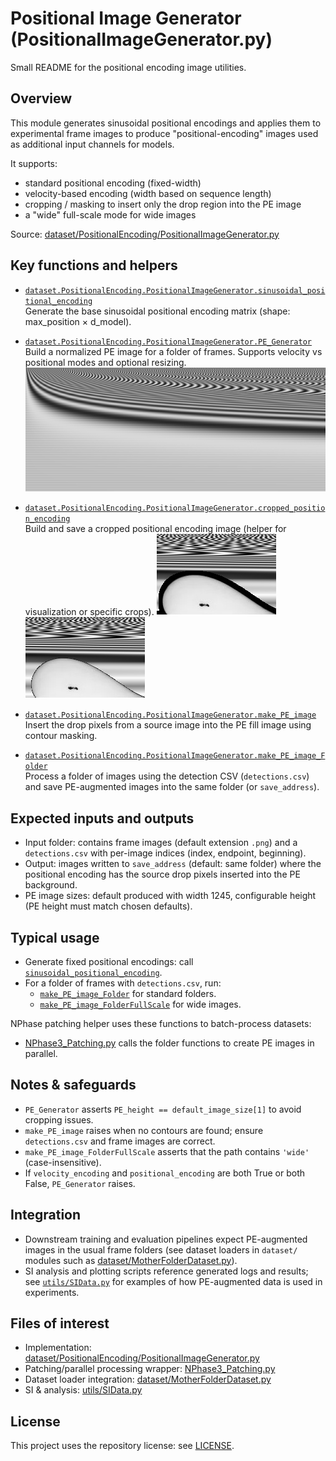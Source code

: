 # Positional Image Generator (PositionalImageGenerator.py)

Small README for the positional encoding image utilities.

## Overview
This module generates sinusoidal positional encodings and applies them to experimental frame images to produce "positional-encoding" images used as additional input channels for models.

It supports:
- standard positional encoding (fixed-width)
- velocity-based encoding (width based on sequence length)
- cropping / masking to insert only the drop region into the PE image
- a "wide" full-scale mode for wide images

Source: [dataset/PositionalEncoding/PositionalImageGenerator.py](PositionalImageGenerator.py)

## Key functions and helpers
- [`dataset.PositionalEncoding.PositionalImageGenerator.sinusoidal_positional_encoding`](PositionalImageGeneratorPositionalImageGenerator.py)  
  Generate the base sinusoidal positional encoding matrix (shape: max_position × d_model).

- [`dataset.PositionalEncoding.PositionalImageGenerator.PE_Generator`](PositionalImageGeneratorPositionalImageGenerator.py)  
  Build a normalized PE image for a folder of frames. Supports velocity vs positional modes and optional resizing.
  ![Sample](./doc/PositionFullGray.png)  


- [`dataset.PositionalEncoding.PositionalImageGenerator.cropped_position_encoding`](PositionalImageGeneratorPositionalImageGenerator.py)  
  Build and save a cropped positional encoding image (helper for visualization or specific crops).
  ![Sample](./doc/WithErode.png)  ![Sample](./doc/WithoutErode.png)  
  


- [`dataset.PositionalEncoding.PositionalImageGenerator.make_PE_image`](PositionalImageGeneratorPositionalImageGenerator.py)  
  Insert the drop pixels from a source image into the PE fill image using contour masking.

- [`dataset.PositionalEncoding.PositionalImageGenerator.make_PE_image_Folder`](PositionalImageGeneratorPositionalImageGenerator.py)  
  Process a folder of images using the detection CSV (`detections.csv`) and save PE-augmented images into the same folder (or `save_address`).

## Expected inputs and outputs
- Input folder: contains frame images (default extension `.png`) and a `detections.csv` with per-image indices (index, endpoint, beginning).
- Output: images written to `save_address` (default: same folder) where the positional encoding has the source drop pixels inserted into the PE background.
- PE image sizes: default produced with width 1245, configurable height (PE height must match chosen defaults).

## Typical usage
- Generate fixed positional encodings: call [`sinusoidal_positional_encoding`](PositionalImageGeneratorPositionalImageGenerator.py).
- For a folder of frames with `detections.csv`, run:
  - [`make_PE_image_Folder`](PositionalImageGeneratorPositionalImageGenerator.py) for standard folders.
  - [`make_PE_image_FolderFullScale`](PositionalImageGeneratorPositionalImageGenerator.py) for wide images.

NPhase patching helper uses these functions to batch-process datasets:
- [NPhase3_Patching.py](NPhase3_Patching.py) calls the folder functions to create PE images in parallel.

## Notes & safeguards
- `PE_Generator` asserts `PE_height == default_image_size[1]` to avoid cropping issues.
- `make_PE_image` raises when no contours are found; ensure `detections.csv` and frame images are correct.
- `make_PE_image_FolderFullScale` asserts that the path contains `'wide'` (case-insensitive).
- If `velocity_encoding` and `positional_encoding` are both True or both False, `PE_Generator` raises.

## Integration
- Downstream training and evaluation pipelines expect PE-augmented images in the usual frame folders (see dataset loaders in `dataset/` modules such as [dataset/MotherFolderDataset.py](dataset/MotherFolderDataset.py)).
- SI analysis and plotting scripts reference generated logs and results; see [`utils/SIData.py`](utils/SIData.py) for examples of how PE-augmented data is used in experiments.

## Files of interest
- Implementation: [dataset/PositionalEncoding/PositionalImageGenerator.py](PositionalImageGenerator.py)  
- Patching/parallel processing wrapper: [NPhase3_Patching.py](../../NPhase3_Patching.py)  
- Dataset loader integration: [dataset/MotherFolderDataset.py](../DaughterFolderDataset.py)  
- SI & analysis: [utils/SIData.py](../../utils/SIData.py)

## License
This project uses the repository license: see [LICENSE](../../LICENSE).
